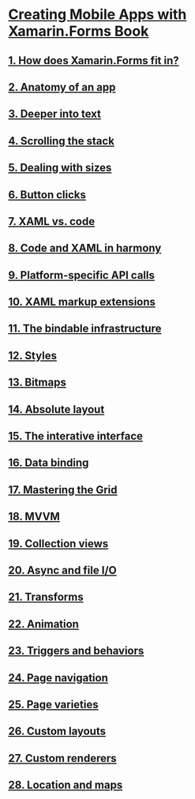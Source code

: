 # [Creating Mobile Apps with Xamarin.Forms Book](index.md)

## [1. How does Xamarin.Forms fit in?](summaries/chapter01.md)

## [2. Anatomy of an app](summaries/chapter02.md)

## [3. Deeper into text](summaries/chapter03.md)

## [4. Scrolling the stack](summaries/chapter04.md)

## [5. Dealing with sizes](summaries/chapter05.md)

## [6. Button clicks](summaries/chapter06.md)

## [7. XAML vs. code](summaries/chapter07.md)

## [8. Code and XAML in harmony](summaries/chapter08.md)

## [9. Platform-specific API calls](summaries/chapter09.md)

## [10. XAML markup extensions](summaries/chapter10.md)

## [11. The bindable infrastructure](summaries/chapter11.md)

## [12. Styles](summaries/chapter12.md)

## [13. Bitmaps](summaries/chapter13.md)

## [14. Absolute layout](summaries/chapter14.md)

## [15. The interative interface](summaries/chapter15.md)

## [16. Data binding](summaries/chapter16.md)

## [17. Mastering the Grid](summaries/chapter17.md)

## [18. MVVM](summaries/chapter18.md)

## [19. Collection views](summaries/chapter19.md)

## [20. Async and file I/O](summaries/chapter20.md)

## [21. Transforms](summaries/chapter21.md)

## [22. Animation](summaries/chapter22.md)

## [23. Triggers and behaviors](summaries/chapter23.md)

## [24. Page navigation](summaries/chapter24.md)

## [25. Page varieties](summaries/chapter25.md)

## [26. Custom layouts](summaries/chapter26.md)

## [27. Custom renderers](summaries/chapter27.md)

## [28. Location and maps](summaries/chapter28.md)
